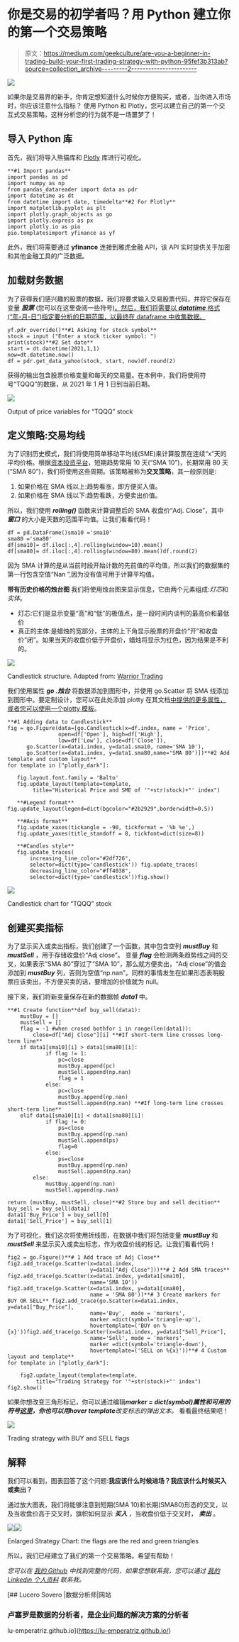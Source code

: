 # 你是交易的初学者吗？用 Python 建立你的第一个交易策略

> 原文：<https://medium.com/geekculture/are-you-a-beginner-in-trading-build-your-first-trading-strategy-with-python-95fef3b313ab?source=collection_archive---------2----------------------->

![](img/ffcfba6d5c3a6c4ab249cdf28edb8c32.png)

如果你是交易界的新手，你肯定想知道什么时候你方便购买，或者，当你进入市场时，你应该注意什么指标？
使用 Python 和 Plotly，您可以建立自己的第一个交互式交易策略，这样分析您的行为就不是一场噩梦了！

## 导入 Python 库

首先，我们将导入熊猫库和 [Plotly](https://plotly.com/python/) 库进行可视化。

```
**#1 Import pandas**
import pandas as pd
import numpy as np
from pandas_datareader import data as pdr
import datetime as dt
from datetime import date, timedelta**#2 For Plotly**
import matplotlib.pyplot as plt
import plotly.graph_objects as go
import plotly.express as px
import plotly.io as pio
pio.templatesimport yfinance as yf
```

此外，我们将需要通过 **yfinance** 连接到雅虎金融 API，该 API 实时提供关于加密和其他金融工具的广泛数据。

## 加载财务数据

为了获得我们感兴趣的股票的数据，我们将要求输入交易股票代码，并将它保存在变量 ***股票*** (您可以在这里查阅一些符号[)。然后，我们将需要以 ***datatime*** 格式(“年-月-日”)指定要分析的日期范围，以最终在 dataframe 中收集数据。](https://finance.yahoo.com/lookup/)

```
yf.pdr_override()**#1 Asking for stock symbol**
stock = input ("Enter a stock ticker symbol: ")
print(stock)**#2 Set date**
start = dt.datetime(2021,1,1)
now=dt.datetime.now()
df = pdr.get_data_yahoo(stock, start, now)df.round(2)
```

获得的输出包含股票价格变量和每天的交易量。在本例中，我们将使用符号“TQQQ”的数据，从 2021 年 1 月 1 日到当前日期。

![](img/9e00a4b624c87a3471ee7e08cbc96106.png)

Output of price variables for “TQQQ” stock

## 定义策略:交易均线

为了识别历史模式，我们将使用简单移动平均线(SME)来计算股票在连续“x”天的平均价格。根据[资本投资平台](https://capital.com/the-moving-average-what-is-it-and-how-to-use-it)，短期趋势常用 10 天(“SMA 10”)，长期常用 80 天(“SMA 80”)，我们将使用这些周期。该策略被称为**交叉策略**，其一般原则是:

1.  如果价格在 SMA 线以上:趋势看涨，即方便买入值。
2.  如果价格在 SMA 线以下:趋势看跌，方便卖出价值。

所以，我们使用 ***rolling()*** 函数来计算调整后的 SMA 收盘价“Adj. Close”，其中 ***窗口*** 的大小是天数的范围平均值。让我们看看代码！

```
df = pd.DataFrame()sma10 ='sma10'
sma80 ='sma80'
df[sma10]= df.iloc[:,4].rolling(window=10).mean()
df[sma80]= df.iloc[:,4].rolling(window=80).mean()df.round(2)
```

因为 SMA 计算的是从当前时段开始计数的先前值的平均值，所以我们的数据集的第一行包含空值“Nan ”,因为没有值可用于计算平均值。

**带有历史价格的烛台图**
我们将使用烛台图来显示信息，它由两个元素组成:*灯芯*和*实体*。

*   灯芯:它们是显示变量“高”和“低”的极值点，是一段时间内谈判的最高价和最低价
*   真正的主体:是蜡烛的宽部分，主体的上下角显示股票的开盘价“开”和收盘价“闭”。如果当天的收盘价低于开盘价，蜡烛将显示为红色，因为结果是不利的。

![](img/cdeea27802b5638fc9e1e0fafda66c1e.png)

Candlestick structure. Adapted from: [Warrior Trading](https://www.warriortrading.com/how-to-read-candlestick-charts/)

我们使用属性 ***go .烛台*** 将数据添加到图形中，并使用 go.Scatter 将 SMA 线添加到图形中。要定制设计，您可以在此处添加 plotty 在其文档[中提供的更多属性，或者您可以使用一个](https://plotly.com/python/)[plotty 模板](https://plotly.com/python/templates/)。

```
**#1 Adding data to Candlestick**
fig = go.Figure(data=[go.Candlestick(x=df.index, name = 'Price',
                open=df['Open'], high=df['High'], 
                low=df['Low'], close=df['Close']),
      go.Scatter(x=data1.index, y=data1.sma10, name='SMA 10'),
      go.Scatter(x=data1.index, y=data1.sma80,name='SMA 80')])**#2 Add template and custom layout**
for template in ["plotly_dark"]:

   fig.layout.font.family = 'Balto'
   fig.update_layout(template=template, 
        title="Historical Price and SME of '"+str(stock)+"' index")

   **#Legend format** fig.update_layout(legend=dict(bgcolor="#2b2929",borderwidth=0.5))

   **#Axis format**
   fig.update_xaxes(tickangle = -90, tickformat = '%b %e',)
   fig.update_yaxes(title_standoff = 8, tickfont=dict(size=8))

   **#Candles style**
   fig.update_traces(
       increasing_line_color="#2df726", 
       selector=dict(type='candlestick')) fig.update_traces(
       decreasing_line_color="#ff4038",
       selector=dict(type='candlestick'))fig.show()
```

![](img/cf2b4ec3c0921fabf964c705b46d8902.png)

Candlestick chart for “TQQQ” stock

## 创建买卖指标

为了显示买入或卖出指标，我们创建了一个函数，其中包含空列 ***mustBuy*** 和 ***mustSell*** ，用于存储收盘价“Adj close”。
变量 ***flag*** 会检测两条趋势线之间的交叉，如果表示“SMA 80”穿过了“SMA 10”，那么就方便卖出，“Adj close”的值会添加到 ***mustBuy*** 列，否则为空值“np.nan”。同样的事情发生在如果形态表明股票应该卖出，不方便买卖的话，要增加的价值就为 null。

接下来，我们将新变量保存在新的数据帧 ***data1*** 中。

```
**#1 Create function**def buy_sell(data1):
    mustBuy = []
    mustSell = []
    flag = -1 #when crosed bothfor i in range(len(data1)):
        close=df["Adj Close"][i] **#If short-term line crosses long-term line**
    if data1[sma10][i] > data1[sma80][i]:
            if flag != 1:
                pc=close
                mustBuy.append(pc)
                mustSell.append(np.nan)
                flag = 1
            else:
                pc=close
                mustBuy.append(np.nan)
                mustSell.append(np.nan) **#If long-term line crosses short-term line**    
    elif data1[sma10][i] < data1[sma80][i]: 
            if flag != 0:
                ps=close
                mustBuy.append(np.nan)
                mustSell.append(ps)
                flag=0
            else:
                ps=close
                mustBuy.append(np.nan)
                mustSell.append(np.nan)
        else:
            mustBuy.append(np.nan)
            mustSell.append(np.nan)

return (mustBuy, mustSell, close)**#2 Store buy and sell decition**
buy_sell = buy_sell(data1)
data1['Buy_Price'] = buy_sell[0]
data1['Sell_Price'] = buy_sell[1]
```

为了可视化，我们这次将使用折线图，在数据中我们将包括变量 ***mustBuy*** 和 ***mustSell*** 来显示买入或卖出标志，作为收盘价线的标记。让我们看看代码！

```
fig2 = go.Figure()**# 1 Add trace of Adj Close**
fig2.add_trace(go.Scatter(x=data1.index,             
                          y=data1["Adj Close"]))**# 2 Add SMA traces**
fig2.add_trace(go.Scatter(x=data1.index, y=data1[sma10], 
                          name='SMA 10'))
fig2.add_trace(go.Scatter(x=data1.index, y=data1[sma80], 
                          name = 'SMA 80'))**# 3 Create markers for BUY OR SELL** fig2.add_trace(go.Scatter(x=data1.index, y=data1["Buy_Price"],       
                          name='Buy',  mode = 'markers',
                          marker =dict(symbol='triangle-up'),
                          hovertemplate=('BUY on %{x}'))fig2.add_trace(go.Scatter(x=data1.index, y=data1["Sell_Price"],    
                          name='Sell', mode = 'markers',
                          marker =dict(symbol='triangle-down'),
                          hovertemplate=('SELL on %{x}'))**# 4 Custom layout and template**
for template in ["plotly_dark"]:

    fig2.update_layout(template=template, 
         title="Trading Strategy for '"+str(stock)+"' index") fig2.show()
```

如果你想改变三角形标记，你可以通过编辑***marker = dict(symbol)***属性和可用的符号[这里](https://plotly.com/python/marker-style/)，你也可以用***hover template****改变标志的弹出文本。*
看看最终结果吧！

![](img/b20df21fda36ab1ea241b25286e29be8.png)

Trading strategy with BUY and SELL flags

## 解释

我们可以看到，图表回答了这个问题:**我应该什么时候进场？我应该什么时候买入或卖出？**

通过放大图表，我们将能够注意到短期(SMA 10)和长期(SMA80)形态的交叉，以及当收盘价高于交叉时，旗帜如何显示 ***买入*** ，当收盘价低于交叉时， ***卖出*** 。

![](img/17c9aa98678030a3d7981089f1f49827.png)![](img/1c382b50262d4dfa3c2558dfad6e083a.png)

Enlarged Strategy Chart: the flags are the red and green triangles

所以，我们已经建立了我们的第一个交易策略。希望有帮助！

*您可以在* [*我的 Github*](https://github.com/Lu-Emperatriz/Trading-Strategy-with-Python/blob/main/Trading-Strategy-Notebook.ipynb) *中找到完整的代码，如果您想联系我，您可以通过* [*我的 Linkedin 个人资料*](https://www.linkedin.com/in/lucero-sovero/) *联系我。*

 [## Lucero Sovero |数据分析师|网站

### 卢塞罗是数据的分析者，是企业问题的解决方案的分析者

lu-emperatriz.github.io](https://lu-emperatriz.github.io/)